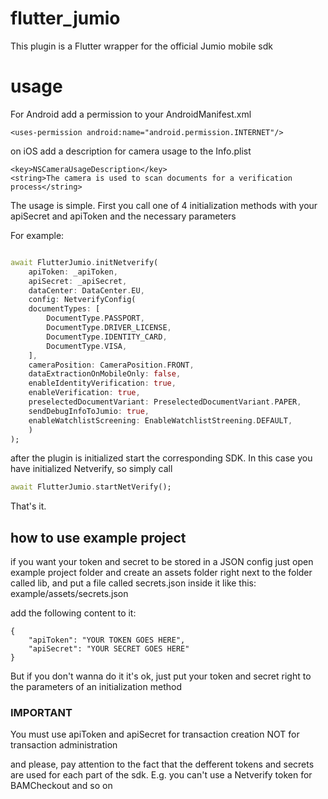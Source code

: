 # flutter_jumio

This plugin is a Flutter wrapper for the official Jumio mobile sdk

# usage

For Android add a permission to your AndroidManifest.xml

```
<uses-permission android:name="android.permission.INTERNET"/>
```

on iOS add a description for camera usage to the Info.plist
```
<key>NSCameraUsageDescription</key>
<string>The camera is used to scan documents for a verification process</string>
```

The usage is simple. First you call one of 4 initialization methods
with your apiSecret and apiToken and the necessary parameters

For example:

```dart

await FlutterJumio.initNetverify(
    apiToken: _apiToken,
    apiSecret: _apiSecret,
    dataCenter: DataCenter.EU,
    config: NetverifyConfig(
    documentTypes: [
        DocumentType.PASSPORT, 
        DocumentType.DRIVER_LICENSE,
        DocumentType.IDENTITY_CARD,
        DocumentType.VISA,
    ],
    cameraPosition: CameraPosition.FRONT,
    dataExtractionOnMobileOnly: false,
    enableIdentityVerification: true,
    enableVerification: true,
    preselectedDocumentVariant: PreselectedDocumentVariant.PAPER,
    sendDebugInfoToJumio: true,
    enableWatchlistScreening: EnableWatchlistStreening.DEFAULT,
    )
);

```

after the plugin is initialized start the corresponding SDK.
In this case you have initialized Netverify, so simply call 

```dart
await FlutterJumio.startNetVerify();
```

That's it.

## how to use example project

if you want your token and secret to be stored in a JSON config
just open example project folder and create an assets folder right next to the folder 
called lib, and put a file called secrets.json inside it like this: example/assets/secrets.json 

add the following content to it:
```
{
    "apiToken": "YOUR TOKEN GOES HERE",
    "apiSecret": "YOUR SECRET GOES HERE"
}
```

But if you don't wanna do it it's ok, just put your token and secret right 
to the parameters of an initialization method


### IMPORTANT ###
You must use apiToken and apiSecret for transaction creation NOT for transaction administration

and please, pay attention to the fact that the defferent tokens and secrets are used for each part of the sdk. E.g. you can't use a Netverify token for BAMCheckout and so on